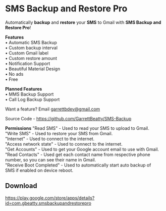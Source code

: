 # SMS Backup and Restore Pro

Automatically **backup** and **restore** your **SMS**  to Gmail with **SMS Backup and Restore Pro**!  


**Features**  
• Automatic SMS Backup  
• Custom backup interval  
• Custom Gmail label  
• Custom restore amount  
• Notification Support  
• Beautiful Material Design  
• No ads  
• Free  

**Planned Features**  
• MMS Backup Support  
• Call Log Backup Support  

Want a feature? Email garrettbdev@gmail.com  

Source Code - https://github.com/GarrettBeatty/SMS-Backup  

**Permissions** 
"Read SMS" - Used to read your SMS to upload to Gmail.  
"Write SMS" - Used to restore your SMS from Gmail.  
"Internet" - Used to connect to the internet.  
"Access network state" - Used to connect to the internet.  
"Get Accounts" - Used to get your Google account email to use with Gmail.  
"Read Contacts" - Used get each contact name from respective phone number, so you can see their name in Gmail.  
"Receive Boot Completed" - Used to automatically start auto backup of SMS if enabled on device reboot.  

Download
---------------
 
https://play.google.com/store/apps/details?id=com.gbeatty.smsbackupandrestorepro